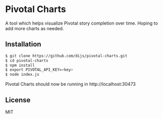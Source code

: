# Pivotal Charts

A tool which helps visualize Pivotal story completion over time. Hoping to add more charts as needed.

## Installation

``` bash
$ git clone https://github.com/dijs/pivotal-charts.git
$ cd pivotal-charts
$ npm install
$ export PIVOTAL_API_KEY=<key>
$ node index.js
```

Pivotal Charts should now be running in http://localhost:30473

## License

MIT